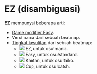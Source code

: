 # EZ (disambiguasi)

**EZ** mempunyai beberapa arti:

- [Game modifier Easy](/wiki/Game_modifier/Easy).
- Versi nama dari sebuah beatmap.
- [Tingkat kesulitan](/wiki/Beatmap/Difficulty) dari sebuah beatmap:
  - ![](/wiki/shared/diff/easy-m.png) EZ, untuk osu!mania.
  - ![](/wiki/shared/diff/easy-s.png) Easy, untuk osu!standard.
  - ![](/wiki/shared/diff/easy-t.png) Kantan, untuk osu!taiko.
  - ![](/wiki/shared/diff/easy-c.png) Cup, untuk osu!catch.
